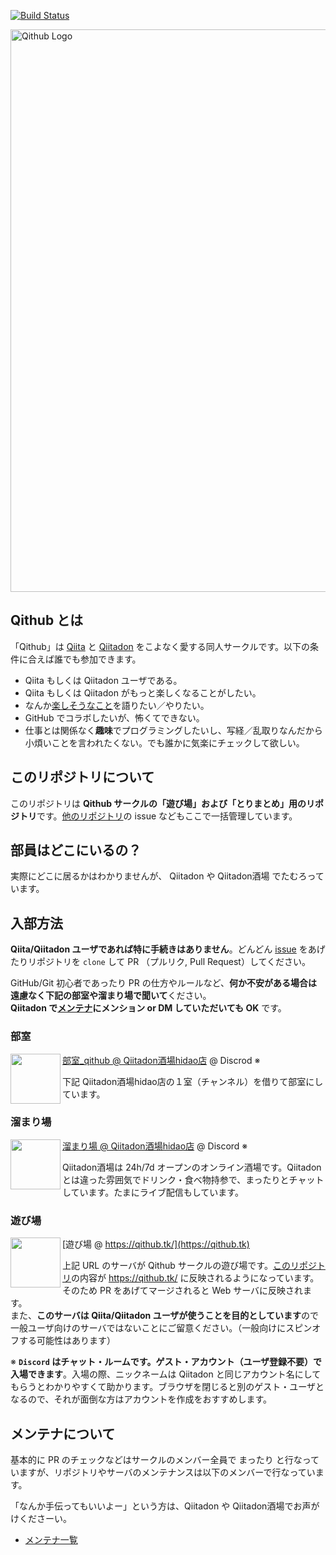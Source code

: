[![Build Status](https://travis-ci.org/Qithub-BOT/Qithub-ORG.svg?branch=master)](https://travis-ci.org/Qithub-BOT/Qithub-ORG)

<img title="Qithub LOGO" alt="Qithub Logo" src="https://github.com/Qithub-BOT/Qithub-ORG/raw/master/images/Banner_Qithub/Qithub-BOT-900x900.jpg" width="900">

## Qithub とは

「Qithub」は [Qiita](https://qiita.com/) と [Qiitadon](https://qiitadon.com/) をこよなく愛する同人サークルです。以下の条件に合えば誰でも参加できます。

- Qiita もしくは Qiitadon ユーザである。
- Qiita もしくは Qiitadon がもっと楽しくなることがしたい。
- なんか[楽しそうなこと](https://github.com/Qithub-BOT/Qithub-ORG/issues/14)を語りたい／やりたい。
- GitHub でコラボしたいが、怖くてできない。
- 仕事とは関係なく**趣味**でプログラミングしたいし、写経／乱取りなんだから小煩いことを言われたくない。でも誰かに気楽にチェックして欲しい。

## このリポジトリについて

このリポジトリは **Qithub サークルの「遊び場」および「とりまとめ」用のリポジトリ**です。[他のリポジトリ](https://github.com/Qithub-BOT)の issue などもここで一括管理しています。

## 部員はどこにいるの？

実際にどこに居るかはわかりませんが、 Qiitadon や Qiitadon酒場 でたむろっています。

## 入部方法

**Qiita/Qiitadon ユーザであれば特に手続きはありません**。どんどん [issue](https://github.com/Qithub-BOT/Qithub-ORG/issues) をあげたりリポジトリを `clone` して PR （プルリク, Pull Request）してください。

GitHub/Git 初心者であったり PR の仕方やルールなど、**何か不安がある場合は遠慮なく下記の部室や溜まり場で聞いて**ください。  
**Qiitadon で[メンテナ](https://github.com/orgs/Qithub-BOT/people)にメンション or DM していただいても OK** です。

### 部室

<img src="https://github.com/Qithub-BOT/Qithub-ORG/blob/master/images/Icon_Qithub/Qithub_500x500.png" width=80 align=left>  [部室_qithub @ Qiitadon酒場hidao店](https://discordapp.com/invite/kRVsy4A) @ Discrod ※

下記 Qiitadon酒場hidao店の１室（チャンネル）を借りて部室にしています。

### 溜まり場

<img src="https://raw.githubusercontent.com/Qithub-BOT/Qithub-ORG/master/images/Icon_QiitadonBar/QiitadonBar-v2_512x512.png" width=80 align=left> [溜まり場 @ Qiitadon酒場hidao店](https://discord.gg/JevmsM7) @ Discord ※

Qiitadon酒場は 24h/7d オープンのオンライン酒場です。Qiitadon とは違った雰囲気でドリンク・食べ物持参で、まったりとチャットしています。たまにライブ配信もしています。

### 遊び場

<img src="https://raw.githubusercontent.com/Qithub-BOT/Qithub-ORG/master/images/Icon_Qiitime/Qiitime_512x512.png" width=80 align=left> [遊び場 @ https://qithub.tk/](https://qithub.tk)

上記 URL のサーバが Qithub サークルの遊び場です。[このリポジトリ](https://github.com/Qithub-BOT/Qithub-ORG)の内容が https://qithub.tk/ に反映されるようになっています。そのため PR をあげてマージされると Web サーバに反映されます。<br>また、**このサーバは Qiita/Qiitadon ユーザが使うことを目的としています**ので一般ユーザ向けのサーバではないことにご留意ください。（一般向けにスピンオフする可能性はあります）

※ **`Discord` はチャット・ルームです。ゲスト・アカウント（ユーザ登録不要）で入場できます**。入場の際、ニックネームは Qiitadon と同じアカウント名にしてもらうとわかりやすくて助かります。ブラウザを閉じると別のゲスト・ユーザとなるので、それが面倒な方はアカウントを作成をおすすめします。

## メンテナについて

基本的に PR のチェックなどはサークルのメンバー全員で まったり と行なっていますが、リポジトリやサーバのメンテナンスは以下のメンバーで行なっています。

「なんか手伝ってもいいよー」という方は、Qiitadon や Qiitadon酒場でお声がけくださーい。

- [メンテナ一覧](https://github.com/orgs/Qithub-BOT/people)

